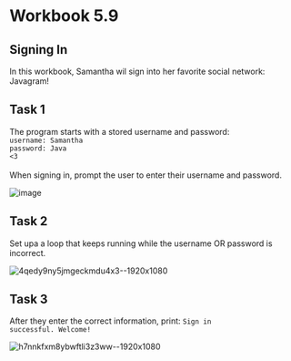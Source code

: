 # Workbook 5.9

## Signing In
In this workbook, Samantha wil sign into her favorite social network: Javagram!

## Task 1
The program starts with a stored username and password:<br>
<code>username: Samantha</code><br>
<code>password: Java <3</code><br><br>
When signing in, prompt the user to enter their username and password.
  
![image](https://github.com/emtaylor1993/Udemy-Courses/assets/93065901/8581c39a-0de9-47f6-96fa-ed78fc1086bf)

## Task 2
Set upa a loop that keeps running while the username OR password is incorrect.
  
![4qedy9ny5jmgeckmdu4x3--1920x1080](https://github.com/emtaylor1993/Udemy-Courses/assets/93065901/ebf6ea49-c58c-4aa7-ba0a-97374540d017)

## Task 3
After they enter the correct information, print: <code>Sign in successful. Welcome!</code>
  
![h7nnkfxm8ybwftli3z3ww--1920x1080](https://github.com/emtaylor1993/Udemy-Courses/assets/93065901/c5693b40-dba4-4572-a21b-75796e23be8e)
